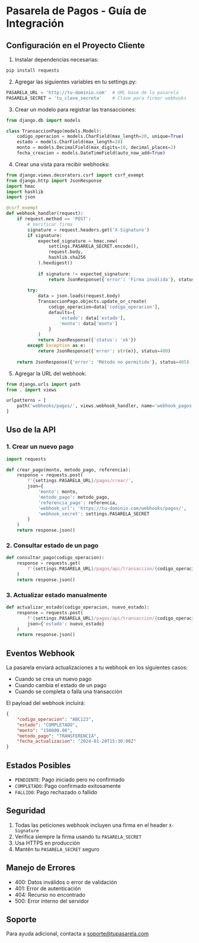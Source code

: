 # Pasarela de Pagos - Guía de Integración

## Configuración en el Proyecto Cliente

1. Instalar dependencias necesarias:
```python
pip install requests
```

2. Agregar las siguientes variables en tu settings.py:
```python
PASARELA_URL = 'http://tu-dominio.com'  # URL base de la pasarela
PASARELA_SECRET = 'tu_clave_secreta'    # Clave para firmar webhooks
```

3. Crear un modelo para registrar las transacciones:
```python
from django.db import models

class TransaccionPago(models.Model):
    codigo_operacion = models.CharField(max_length=20, unique=True)
    estado = models.CharField(max_length=20)
    monto = models.DecimalField(max_digits=10, decimal_places=2)
    fecha_creacion = models.DateTimeField(auto_now_add=True)
```

4. Crear una vista para recibir webhooks:
```python
from django.views.decorators.csrf import csrf_exempt
from django.http import JsonResponse
import hmac
import hashlib
import json

@csrf_exempt
def webhook_handler(request):
    if request.method == 'POST':
        # Verificar firma
        signature = request.headers.get('X-Signature')
        if signature:
            expected_signature = hmac.new(
                settings.PASARELA_SECRET.encode(),
                request.body,
                hashlib.sha256
            ).hexdigest()
            
            if signature != expected_signature:
                return JsonResponse({'error': 'Firma inválida'}, status=400)
        
        try:
            data = json.loads(request.body)
            TransaccionPago.objects.update_or_create(
                codigo_operacion=data['codigo_operacion'],
                defaults={
                    'estado': data['estado'],
                    'monto': data['monto']
                }
            )
            return JsonResponse({'status': 'ok'})
        except Exception as e:
            return JsonResponse({'error': str(e)}, status=400)
    
    return JsonResponse({'error': 'Método no permitido'}, status=405)
```

5. Agregar la URL del webhook:
```python
from django.urls import path
from . import views

urlpatterns = [
    path('webhooks/pagos/', views.webhook_handler, name='webhook_pagos'),
]
```

## Uso de la API

### 1. Crear un nuevo pago

```python
import requests

def crear_pago(monto, metodo_pago, referencia):
    response = requests.post(
        f'{settings.PASARELA_URL}/pagos/crear/',
        json={
            'monto': monto,
            'metodo_pago': metodo_pago,
            'referencia_pago': referencia,
            'webhook_url': 'https://tu-dominio.com/webhooks/pagos/',
            'webhook_secret': settings.PASARELA_SECRET
        }
    )
    return response.json()
```

### 2. Consultar estado de un pago

```python
def consultar_pago(codigo_operacion):
    response = requests.get(
        f'{settings.PASARELA_URL}/pagos/api/transaccion/{codigo_operacion}/'
    )
    return response.json()
```

### 3. Actualizar estado manualmente

```python
def actualizar_estado(codigo_operacion, nuevo_estado):
    response = requests.post(
        f'{settings.PASARELA_URL}/pagos/api/transaccion/{codigo_operacion}/actualizar/',
        json={'estado': nuevo_estado}
    )
    return response.json()
```

## Eventos Webhook

La pasarela enviará actualizaciones a tu webhook en los siguientes casos:

- Cuando se crea un nuevo pago
- Cuando cambia el estado de un pago
- Cuando se completa o falla una transacción

El payload del webhook incluirá:
```json
{
    "codigo_operacion": "ABC123",
    "estado": "COMPLETADO",
    "monto": "150000.00",
    "metodo_pago": "TRANSFERENCIA",
    "fecha_actualizacion": "2024-01-20T15:30:00Z"
}
```

## Estados Posibles

- `PENDIENTE`: Pago iniciado pero no confirmado
- `COMPLETADO`: Pago confirmado exitosamente
- `FALLIDO`: Pago rechazado o fallido

## Seguridad

1. Todas las peticiones webhook incluyen una firma en el header `X-Signature`
2. Verifica siempre la firma usando tu `PASARELA_SECRET`
3. Usa HTTPS en producción
4. Mantén tu `PASARELA_SECRET` seguro

## Manejo de Errores

- 400: Datos inválidos o error de validación
- 401: Error de autenticación
- 404: Recurso no encontrado
- 500: Error interno del servidor

## Soporte

Para ayuda adicional, contacta a soporte@tupasarela.com
